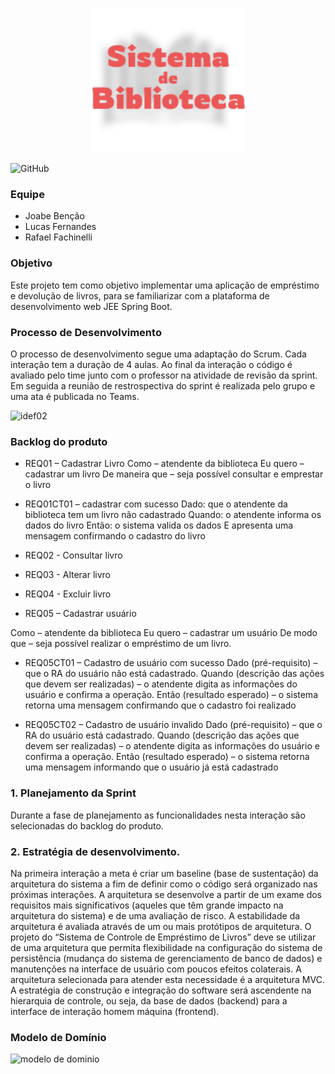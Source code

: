 <p align="center">
  <img alt="Sistema de Biblioteca" src=".github/banner.svg" width="250px"/>
<p>

![GitHub](https://img.shields.io/github/license/rafaelfachinelli/sistemadebiblioteca?style=flat-square)

### Equipe
- Joabe Benção
- Lucas Fernandes
- Rafael Fachinelli

### Objetivo
Este projeto tem como objetivo implementar uma aplicação de empréstimo e devolução de livros, para se familiarizar com a
plataforma de desenvolvimento web JEE Spring Boot.

### Processo de Desenvolvimento
O processo de desenvolvimento segue uma adaptação do Scrum. Cada interação tem a duração de 4 aulas. Ao final da interação o
código é avaliado pelo time junto com o professor na atividade de revisão da sprint. Em seguida a reunião de restrospectiva do sprint é
realizada pelo grupo e uma ata é publicada no Teams.

![idef02](https://user-images.githubusercontent.com/14267502/84417700-6a2a2580-abec-11ea-8b39-d20213a4f15d.png)

### Backlog do produto

- REQ01 – Cadastrar Livro
Como – atendente da biblioteca
Eu quero – cadastrar um livro
De maneira que – seja possível consultar e emprestar o livro

- REQ01CT01 – cadastrar com sucesso
Dado: que o atendente da biblioteca tem um livro não cadastrado
Quando: o atendente informa os dados do livro
Então: o sistema valida os dados E apresenta uma mensagem confirmando o cadastro do livro

- REQ02 - Consultar livro

- REQ03 - Alterar livro

- REQ04 - Excluir livro

- REQ05 – Cadastrar usuário

Como – atendente da biblioteca
Eu quero – cadastrar um usuário
De modo que – seja possível realizar o empréstimo de um livro.

- REQ05CT01 – Cadastro de usuário com sucesso
Dado (pré-requisito) – que o RA do usuário não está cadastrado.
Quando (descrição das ações que devem ser realizadas) – o atendente digita as informações do usuário e confirma a operação.
Então (resultado esperado) – o sistema retorna uma mensagem confirmando que o cadastro foi realizado

- REQ05CT02 – Cadastro de usuário invalido
Dado (pré-requisito) – que o RA do usuário está cadastrado.
Quando (descrição das ações que devem ser realizadas) – o atendente digita as informações do usuário e confirma a operação.
Então (resultado esperado) – o sistema retorna uma mensagem informando que o usuário já está cadastrado

### 1. Planejamento da Sprint

Durante a fase de planejamento as funcionalidades nesta interação são selecionadas do backlog do produto.

### 2. Estratégia de desenvolvimento.

Na primeira interação a meta é criar um baseline (base de sustentação) da arquitetura do sistema a fim de definir como o código será
organizado nas próximas interações. A arquitetura se desenvolve a partir de um exame dos requisitos mais significativos (aqueles que
têm grande impacto na arquitetura do sistema) e de uma avaliação de risco. A estabilidade da arquitetura é avaliada através de um ou
mais protótipos de arquitetura. O projeto do “Sistema de Controle de Empréstimo de Livros” deve se utilizar de uma arquitetura que
permita flexibilidade na configuração do sistema de persistência (mudança do sistema de gerenciamento de banco de dados) e
manutenções na interface de usuário com poucos efeitos colaterais. A arquitetura selecionada para atender esta necessidade é a
arquitetura MVC.
A estratégia de construção e integração do software será ascendente na hierarquia de controle, ou seja, da base de dados (backend) para
a interface de interação homem máquina (frontend).

### Modelo de Domínio

![modelo de dominio](https://user-images.githubusercontent.com/14267502/84425324-bd55a580-abf7-11ea-99c7-f427b80fb7cc.png) 
